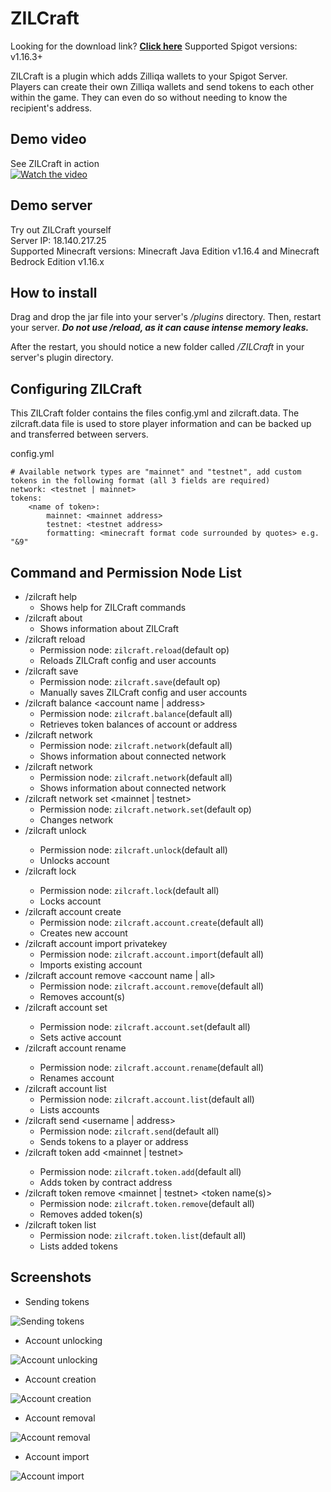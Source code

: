 

# ZILCraft
Looking for the download link? [**Click here**](https://github.com/Dodecane/ZILCraft/releases/download/v0.0.10/ZILCraft-0.0.10.jar) Supported Spigot versions: v1.16.3+

ZILCraft is a plugin which adds Zilliqa wallets to your Spigot Server.<br>
Players can create their own Zilliqa wallets and send tokens to each other within the game. They can even do so without needing to know the recipient's address.<br>

## Demo video
See ZILCraft in action<br>
[![Watch the video](https://img.youtube.com/vi/jA_NHfMYGJo/maxresdefault.jpg)](https://youtu.be/jA_NHfMYGJo)

## Demo server
Try out ZILCraft yourself<br>
Server IP: 18.140.217.25<br>
Supported Minecraft versions: Minecraft Java Edition v1.16.4 and Minecraft Bedrock Edition v1.16.x 

## How to install

Drag and drop the jar file into your server's  _/plugins_  directory. Then, restart your server.  _**Do not use /reload, as it can cause intense memory leaks.**_

After the restart, you should notice a new folder called  _/ZILCraft_  in your server's plugin directory.

## Configuring ZILCraft

This ZILCraft folder contains the files config.yml and zilcraft.data. 
The zilcraft.data file is used to store player information and can be backed up and transferred between servers.

config.yml

```
# Available network types are "mainnet" and "testnet", add custom tokens in the following format (all 3 fields are required)
network: <testnet | mainnet>
tokens:
	<name of token>:
		mainnet: <mainnet address>
		testnet: <testnet address>
		formatting: <minecraft format code surrounded by quotes> e.g. "&9"
```

## Command and Permission Node List

 - /zilcraft help
	 - Shows help for ZILCraft commands
 - /zilcraft about
	 - Shows information about ZILCraft
 - /zilcraft reload 
	 - Permission node: `zilcraft.reload`(default op)
	 - Reloads ZILCraft config and user accounts
 - /zilcraft save 
	 - Permission node: `zilcraft.save`(default op)
	 - Manually saves ZILCraft config and user accounts
 - /zilcraft balance <account name | address> 
	 - Permission node: `zilcraft.balance`(default all)
	 - Retrieves token balances of account or address
 - /zilcraft network
	 - Permission node: `zilcraft.network`(default all)
	 - Shows information about connected network
 - /zilcraft network
	 - Permission node: `zilcraft.network`(default all)
	 - Shows information about connected network
 - /zilcraft network set <mainnet | testnet>
	 - Permission node: `zilcraft.network.set`(default op)
	 - Changes network
 - /zilcraft unlock <account name> 
	 - Permission node: `zilcraft.unlock`(default all)
	 - Unlocks account
 - /zilcraft lock <account name>
	 - Permission node: `zilcraft.lock`(default all)
	 - Locks account
 - /zilcraft account create
	 - Permission node: `zilcraft.account.create`(default all)
	 - Creates new account
 - /zilcraft account import privatekey
	 - Permission node: `zilcraft.account.import`(default all)
	 - Imports existing account
 - /zilcraft account remove <account name | all>
	 - Permission node: `zilcraft.account.remove`(default all)
	 - Removes account(s)
 - /zilcraft account set <account name>
	 - Permission node: `zilcraft.account.set`(default all)
	 - Sets active account
 - /zilcraft account rename <account name> <new account name>
	 - Permission node: `zilcraft.account.rename`(default all)
	 - Renames account
 - /zilcraft account list
	 - Permission node: `zilcraft.account.list`(default all)
	 - Lists accounts
 - /zilcraft send <username | address>
	 - Permission node: `zilcraft.send`(default all)
	 - Sends tokens to a player or address
 - /zilcraft token add <mainnet | testnet> <contract address>
	 - Permission node: `zilcraft.token.add`(default all)
	 - Adds token by contract address
 - /zilcraft token remove <mainnet | testnet> <token name(s)>
	 - Permission node: `zilcraft.token.remove`(default all)
	 - Removes added token(s)
 - /zilcraft token list
	 - Permission node: `zilcraft.token.list`(default all)
	 - Lists added tokens

## Screenshots
- Sending tokens

![Sending tokens](https://i.imgur.com/eUER1oA.png)

- Account unlocking

![Account unlocking](https://i.imgur.com/gl6mhYr.png)

- Account creation

![Account creation](https://i.imgur.com/dNfAh4H.png)

- Account removal

![Account removal](https://i.imgur.com/8Ku38tP.png)

- Account import

![Account import](https://i.imgur.com/8GRA6S3.png)
